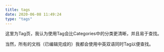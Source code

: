 ```yaml
---
title: tags
date: 2020-06-08 11:49:24
type: "tags"
---
```


这里为Tag页，我认为使用Tag会比Categories中的分类更清晰，并且易于查找。

当然，所有的文档（已编辑完成的）我都会使用中英双语同时Tag以便查找。